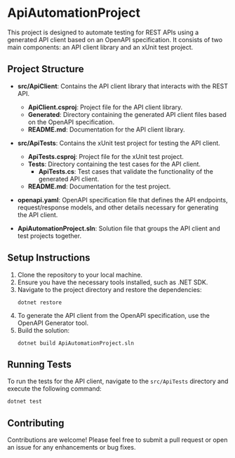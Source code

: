 # ApiAutomationProject

This project is designed to automate testing for REST APIs using a generated API client based on an OpenAPI specification. It consists of two main components: an API client library and an xUnit test project.

## Project Structure

- **src/ApiClient**: Contains the API client library that interacts with the REST API.
  - **ApiClient.csproj**: Project file for the API client library.
  - **Generated**: Directory containing the generated API client files based on the OpenAPI specification.
  - **README.md**: Documentation for the API client library.

- **src/ApiTests**: Contains the xUnit test project for testing the API client.
  - **ApiTests.csproj**: Project file for the xUnit test project.
  - **Tests**: Directory containing the test cases for the API client.
    - **ApiTests.cs**: Test cases that validate the functionality of the generated API client.
  - **README.md**: Documentation for the test project.

- **openapi.yaml**: OpenAPI specification file that defines the API endpoints, request/response models, and other details necessary for generating the API client.

- **ApiAutomationProject.sln**: Solution file that groups the API client and test projects together.

## Setup Instructions

1. Clone the repository to your local machine.
2. Ensure you have the necessary tools installed, such as .NET SDK.
3. Navigate to the project directory and restore the dependencies:
   ```
   dotnet restore
   ```
4. To generate the API client from the OpenAPI specification, use the OpenAPI Generator tool.
5. Build the solution:
   ```
   dotnet build ApiAutomationProject.sln
   ```

## Running Tests

To run the tests for the API client, navigate to the `src/ApiTests` directory and execute the following command:
```
dotnet test
```

## Contributing

Contributions are welcome! Please feel free to submit a pull request or open an issue for any enhancements or bug fixes.